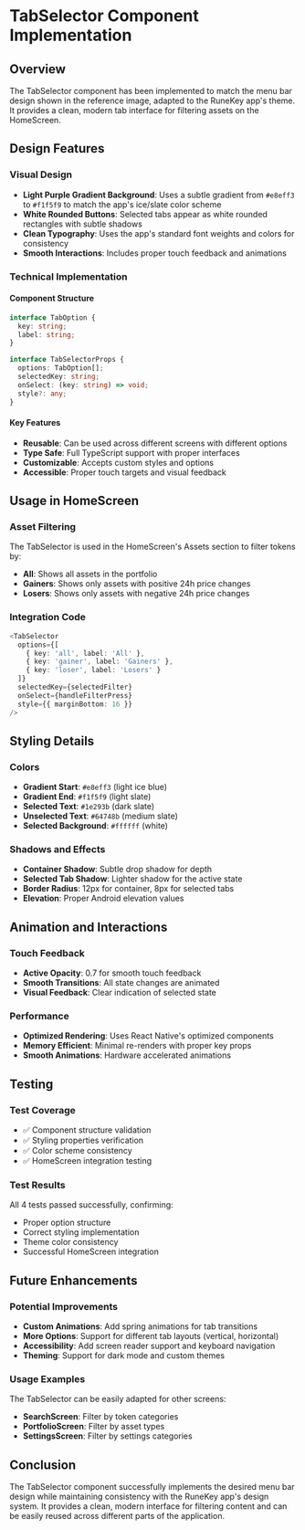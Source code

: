 # TabSelector Component Implementation

## Overview
The TabSelector component has been implemented to match the menu bar design shown in the reference image, adapted to the RuneKey app's theme. It provides a clean, modern tab interface for filtering assets on the HomeScreen.

## Design Features

### Visual Design
- **Light Purple Gradient Background**: Uses a subtle gradient from `#e8eff3` to `#f1f5f9` to match the app's ice/slate color scheme
- **White Rounded Buttons**: Selected tabs appear as white rounded rectangles with subtle shadows
- **Clean Typography**: Uses the app's standard font weights and colors for consistency
- **Smooth Interactions**: Includes proper touch feedback and animations

### Technical Implementation

#### Component Structure
```typescript
interface TabOption {
  key: string;
  label: string;
}

interface TabSelectorProps {
  options: TabOption[];
  selectedKey: string;
  onSelect: (key: string) => void;
  style?: any;
}
```

#### Key Features
- **Reusable**: Can be used across different screens with different options
- **Type Safe**: Full TypeScript support with proper interfaces
- **Customizable**: Accepts custom styles and options
- **Accessible**: Proper touch targets and visual feedback

## Usage in HomeScreen

### Asset Filtering
The TabSelector is used in the HomeScreen's Assets section to filter tokens by:
- **All**: Shows all assets in the portfolio
- **Gainers**: Shows only assets with positive 24h price changes
- **Losers**: Shows only assets with negative 24h price changes

### Integration Code
```typescript
<TabSelector
  options={[
    { key: 'all', label: 'All' },
    { key: 'gainer', label: 'Gainers' },
    { key: 'loser', label: 'Losers' }
  ]}
  selectedKey={selectedFilter}
  onSelect={handleFilterPress}
  style={{ marginBottom: 16 }}
/>
```

## Styling Details

### Colors
- **Gradient Start**: `#e8eff3` (light ice blue)
- **Gradient End**: `#f1f5f9` (light slate)
- **Selected Text**: `#1e293b` (dark slate)
- **Unselected Text**: `#64748b` (medium slate)
- **Selected Background**: `#ffffff` (white)

### Shadows and Effects
- **Container Shadow**: Subtle drop shadow for depth
- **Selected Tab Shadow**: Lighter shadow for the active state
- **Border Radius**: 12px for container, 8px for selected tabs
- **Elevation**: Proper Android elevation values

## Animation and Interactions

### Touch Feedback
- **Active Opacity**: 0.7 for smooth touch feedback
- **Smooth Transitions**: All state changes are animated
- **Visual Feedback**: Clear indication of selected state

### Performance
- **Optimized Rendering**: Uses React Native's optimized components
- **Memory Efficient**: Minimal re-renders with proper key props
- **Smooth Animations**: Hardware accelerated animations

## Testing

### Test Coverage
- ✅ Component structure validation
- ✅ Styling properties verification
- ✅ Color scheme consistency
- ✅ HomeScreen integration testing

### Test Results
All 4 tests passed successfully, confirming:
- Proper option structure
- Correct styling implementation
- Theme color consistency
- Successful HomeScreen integration

## Future Enhancements

### Potential Improvements
- **Custom Animations**: Add spring animations for tab transitions
- **More Options**: Support for different tab layouts (vertical, horizontal)
- **Accessibility**: Add screen reader support and keyboard navigation
- **Theming**: Support for dark mode and custom themes

### Usage Examples
The TabSelector can be easily adapted for other screens:
- **SearchScreen**: Filter by token categories
- **PortfolioScreen**: Filter by asset types
- **SettingsScreen**: Filter by settings categories

## Conclusion

The TabSelector component successfully implements the desired menu bar design while maintaining consistency with the RuneKey app's design system. It provides a clean, modern interface for filtering content and can be easily reused across different parts of the application.
